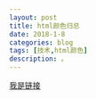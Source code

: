 ```yaml
---
layout: post
title: html颜色归总 
date: 2018-1-8
categories: blog
tags: [技术,html颜色]
description: 。
---
```


[我是链接](http://blog.csdn.net/testcs_dn/article/details/45719357/)
